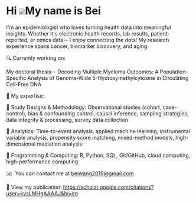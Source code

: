 Hi ![](https://user-images.githubusercontent.com/18350557/176309783-0785949b-9127-417c-8b55-ab5a4333674e.gif)My name is Bei
===========================================================================================================================

I'm an epidemiologist who loves turning health data into meaningful insights. Whether it's electronic health records, lab results, patient-reported, or omics data-- I enjoy connecting the dots! My research experience spans cancer, biomarker discovery, and aging. 

🔍 Currently working on: 

My doctoral thesis-- Decoding Multiple Myeloma Outcomes: A Population-Specific Analysis of Genome-Wide 5-Hydroxymethylcytosine in Circulating Cell-Free DNA 

🚀 My expertise: 

📌 Study Designs & Methodology: Observational studies (cohort, case-control), bias & confounding control, causal inference, sampling strategies, data integrity & processing, survey data collection 

📌 Analytics: Time-to-event analysis, applied machine learning, instrumental variable analysis, propensity score matching, mixed-method models, high-dimensional mediation analysis 

📌 Programming & Computing: R, Python, SQL, Git/GitHub, cloud computing, high-performance computing

✉️  You can contact me at [beiwang2019@gmail.com](mailto:beiwang2019@gmail.com)

📖  View my publication: https://scholar.google.com/citations?user=kvsLMHgAAAAJ&hl=en
